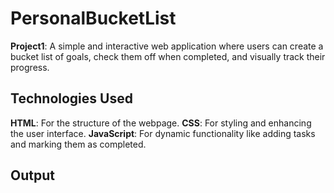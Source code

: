 # PersonalBucketList
**Project1**: A simple and interactive web application where users can create a bucket list of goals, check them off when completed, and visually track their progress.
## Technologies Used
 **HTML**: For the structure of the webpage.
 **CSS**: For styling and enhancing the user interface.
 **JavaScript**: For dynamic functionality like adding tasks and marking them as completed.
## Output
